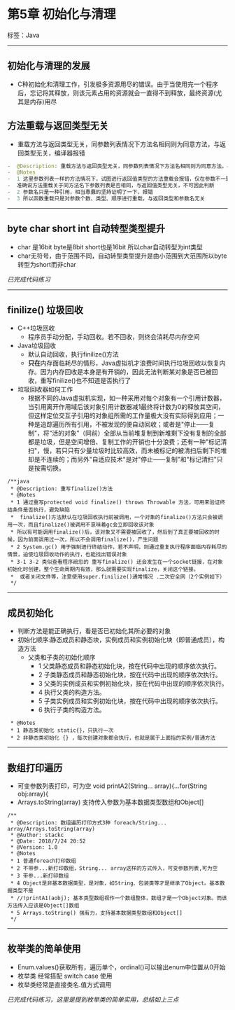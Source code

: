 # 第5章 初始化与清理

标签：Java


---

## 初始化与清理的发展

- C种初始化和清理工作，引发极多资源用尽的错误。由于当使用完一个程序后，忘记将其释放，则该元素占用的资源就会一直得不到释放，最终资源(尤其是内存)用尽

## 方法重载与返回类型无关

- 重载方法与返回类型无关，同参数列表情况下方法名相同则为同意方法，与返回类型无关，编译器报错

```java
-  @Description: 重载方法与返回类型无关，同参数列表情况下方法名相同则为同意方法，与返回类型无关，编译器报错
-  @Notes
-  1 这里参数列表一样的方法情况下，试图进行返回值类型的方法重载会报错，仅在参数不一致时才可定义不同返回值
-  准确说方法重载关于同方法名下参数列表是否相同，与返回值类型无关，不可因此判断
-  2 参数名只是一种引用，相当愚蠢的坚持证明了一下，报错 
-  3 所以函数重载只是对参数个数、类型、顺序进行重载，与返回类型和参数名无关
```

---

## byte char short int 自动转型类型提升

- char 是16bit byte是8bit short也是16bit 所以char自动转型为int类型
- char无符号，由于范围不同，自动转型类型提升是由小范围到大范围所以byte转型为short而非char

*已完成代码练习*

---

## finilize() 垃圾回收

- C++垃圾回收
	- 程序员手动分配，手动回收。若不回收，则终会消耗尽内存空间
- Java垃圾回收
	- 默认自动回收，执行finilize()方法
	- **只在**内存面临耗尽的情形，Java虚拟机才浪费时间执行垃圾回收以恢复内存。因为内存回收是本身是有开销的，因此无法判断某对象是否已被回收，重写finilize()也不知道是否执行了
- 垃圾回收器如何工作
	- 根据不同的Java虚拟机实现，如一种采用对每个对象有一个引用计数器，当引用离开作用域后该对象引用计数器减1最终将计数为0的释放其空间，但这样定位交互子引用的对象组所需的工作量极大没有实际得到应用；一种是追踪遍历所有引用，不被发现的便自动回收；或者是"停止——复制"，将“活的对象”（同前）全部从当前堆复制到新堆剩下没有复制的全部都是垃圾，但是空间增倍、复制工作的开销也十分浪费；还有一种"标记清扫"，慢，若只只有少量垃圾时比较高效，而未被标记的被清扫后剩下的堆却是不连续的；而另外"自适应技术"是对"停止——复制"和"标记清扫"只是按需切换。

```
/**java
 * @Description: 重写finalize()方法
 * @Notes
 * 1 通过重写protected void finalize() throws Throwable 方法，可用来验证终结条件是否执行，避免缺陷
 *  finalize()方法默认在垃圾回收执行前被调用，一个对象的finalize()方法只会被调用一次，而且finalize()被调用不意味着gc会立即回收该对象
 * 所以有可能调用finalize()后，该对象又不需要被回收了，然后到了真正要被回收的时候，因为前面调用过一次，所以不会调用finalize()，产生问题
 * 2 System.gc() 用于强制进行终结动作，若不声明，则通过重复执行程序面临内存耗尽的情景，迫使垃圾回收动作的执行，也能找出错误对象
 * 3-1 3-2 类似查看程序疏忽的 重写finalize() 还会发生在一个socket链接，在对象初始化时创建，整个生命周期内有效，那么就需要实现finalize，关闭这个链接。
 *  或者关闭文件等，注意使用super.finilize()通常情况 .二次安全网（2个实例如下）
 */
```

---

## 成员初始化

- 判断方法是能正确执行，看是否已初始化其所必要的对象
- 初始化顺序:静态成员和静态块，实例成员和实例初始化块（即普通成员），构造方法
	- 父类和子类的初始化顺序
		- 1 父类静态成员和静态初始化块，按在代码中出现的顺序依次执行。 
		- 2 子类静态成员和静态初始化块，按在代码中出现的顺序依次执行。 
		- 3 父类的实例成员和实例初始化块，按在代码中出现的顺序依次执行。 
		- 4 执行父类的构造方法。 
		- 5 子类实例成员和实例初始化块，按在代码中出现的顺序依次执行。 
		- 6 执行子类的构造方法。

```
 * @Notes
 * 1 静态类初始化 static{}，只执行一次
 * 2 非静态类初始化 {} ，每次创建对象都会执行，也就是属于上面指的实例/普通方法
```

---

## 数组打印遍历

- 可变参数列表打印，可为空 void printA2(String... array){...for(String obj:array){
- Arrays.toString(array) 支持传入参数为基本数据类型数组和Object[]

```
/**
 * @Description: 数组遍历打印方式3种 foreach/String... array/Arrays.toString(array)
 * @Author: stackc
 * @Date: 2018/7/24 20:52
 * @Version: 1.0
 * @Notes
 * 1 普通foreach打印数组
 * 2 不带参...新打印数组，String... array这样的方式传入，可变参数列表,可为空
 * 3 带参...新打印数组
 * 4 Object是非基本数据类型，是对象，如String、包装类等才是继承了Object。基本数据类型不是
 * //!printA1(aobj); 基本类型数组视作一个数组整体，数组才是一个Object对象。而该方法传入应该是Object[]数组
 * 5 Arrays.toString() 强有力，支持基本数据类型数组和Object[]
 */
```

---

## 枚举类的简单使用

- Enum.values()获取所有，遍历单个，ordinal()可以输出enum中位置从0开始
- 枚举类 经常搭配 switch case 使用
- 枚举类经常是直接类名.值方式调用

*已完成代码练习，这里是提到枚举类的简单实用，总结如上三点*
